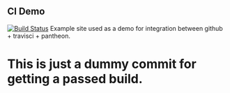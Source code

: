 ## CI Demo
[![Build Status](https://travis-ci.org/kporras07/ci-demo.svg?branch=master)](https://travis-ci.org/kporras07/ci-demo)
Example site used as a demo for integration between github + travisci + pantheon.
# This is just a dummy commit for getting a passed build.
